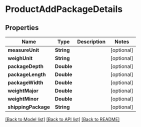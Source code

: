 # ProductAddPackageDetails

## Properties
Name | Type | Description | Notes
------------ | ------------- | ------------- | -------------
**measureUnit** | **String** |  | [optional] 
**weighUnit** | **String** |  | [optional] 
**packageDepth** | **Double** |  | [optional] 
**packageLength** | **Double** |  | [optional] 
**packageWidth** | **Double** |  | [optional] 
**weightMajor** | **Double** |  | [optional] 
**weightMinor** | **Double** |  | [optional] 
**shippingPackage** | **String** |  | [optional] 

[[Back to Model list]](../README.md#documentation-for-models) [[Back to API list]](../README.md#documentation-for-api-endpoints) [[Back to README]](../README.md)


